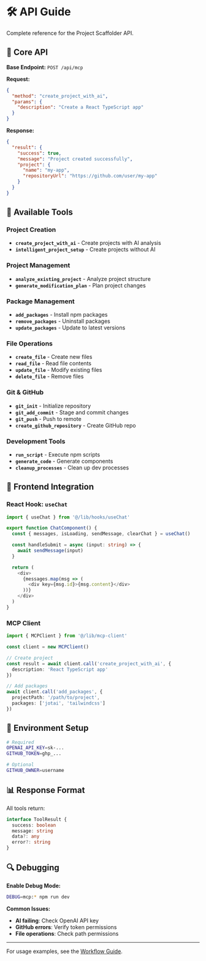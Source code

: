 # 🛠️ API Guide

Complete reference for the Project Scaffolder API.

## 🔌 Core API

**Base Endpoint:** `POST /api/mcp`

**Request:**
```json
{
  "method": "create_project_with_ai",
  "params": {
    "description": "Create a React TypeScript app"
  }
}
```

**Response:**
```json
{
  "result": {
    "success": true,
    "message": "Project created successfully",
    "project": {
      "name": "my-app",
      "repositoryUrl": "https://github.com/user/my-app"
    }
  }
}
```

## 🎯 Available Tools

### Project Creation
- **`create_project_with_ai`** - Create projects with AI analysis
- **`intelligent_project_setup`** - Create projects without AI

### Project Management
- **`analyze_existing_project`** - Analyze project structure
- **`generate_modification_plan`** - Plan project changes

### Package Management
- **`add_packages`** - Install npm packages
- **`remove_packages`** - Uninstall packages
- **`update_packages`** - Update to latest versions

### File Operations
- **`create_file`** - Create new files
- **`read_file`** - Read file contents
- **`update_file`** - Modify existing files
- **`delete_file`** - Remove files

### Git & GitHub
- **`git_init`** - Initialize repository
- **`git_add_commit`** - Stage and commit changes
- **`git_push`** - Push to remote
- **`create_github_repository`** - Create GitHub repo

### Development Tools
- **`run_script`** - Execute npm scripts
- **`generate_code`** - Generate components
- **`cleanup_processes`** - Clean up dev processes

## 🎨 Frontend Integration

### React Hook: `useChat`

```typescript
import { useChat } from '@/lib/hooks/useChat'

export function ChatComponent() {
  const { messages, isLoading, sendMessage, clearChat } = useChat()

  const handleSubmit = async (input: string) => {
    await sendMessage(input)
  }

  return (
    <div>
      {messages.map(msg => (
        <div key={msg.id}>{msg.content}</div>
      ))}
    </div>
  )
}
```

### MCP Client

```typescript
import { MCPClient } from '@/lib/mcp-client'

const client = new MCPClient()

// Create project
const result = await client.call('create_project_with_ai', {
  description: 'React TypeScript app'
})

// Add packages
await client.call('add_packages', {
  projectPath: '/path/to/project',
  packages: ['jotai', 'tailwindcss']
})
```

## 🔧 Environment Setup

```bash
# Required
OPENAI_API_KEY=sk-...
GITHUB_TOKEN=ghp_...

# Optional
GITHUB_OWNER=username
```

## 📊 Response Format

All tools return:
```typescript
interface ToolResult {
  success: boolean
  message: string
  data?: any
  error?: string
}
```

## 🔍 Debugging

**Enable Debug Mode:**
```bash
DEBUG=mcp:* npm run dev
```

**Common Issues:**
- **AI failing**: Check OpenAI API key
- **GitHub errors**: Verify token permissions
- **File operations**: Check path permissions

---

For usage examples, see the [Workflow Guide](../WORKFLOW_GUIDE.md).
